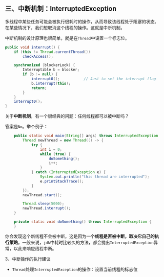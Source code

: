 ## 三、中断机制：InterruptedException

多线程中某些任务可能会被执行很耗时的操作，从而导致该线程处于阻塞的状态。在某些情况下，我们想取消这个线程的操作。这就是中断机制。

中断机制的设计原理也很简单，就是在`Thread`中设置一个标志位。

```java
public void interrupt() {
    if (this != Thread.currentThread())
        checkAccess();

    synchronized (blockerLock) {
        Interruptible b = blocker;
        if (b != null) {
            interrupt0();           // Just to set the interrupt flag
            b.interrupt(this);
            return;
        }
    }
    interrupt0();
}
```

关于**中断机制**，有一个很经典的问题：任何线程都可以被中断吗？

答案是`No`。举个例子：

```java
    public static void main(String[] args) throws InterruptedException {
        Thread newThread = new Thread(() -> {
            try {
                int i = 0;
                while (true) {
                    doSomething();
                    i++;
                }
            } catch (InterruptedException e) {
                System.out.println("this thread are interrupted");
                e.printStackTrace();
            }
        });
        newThread.start();

        Thread.sleep(5000);
        newThread.interrupt();
    }

    private static void doSomething() throws InterruptedException {
    }
```

你会发现这个新线程不会被中断。这是因为**一个线程是否被中断，取决它自己的执行策略**。一般来说，`jdk`中耗时比较久的方法，都会抛出`InterruptedException`异常，以此来响应线程中断。

3、中断操作的执行建议

- `Thread`处理`InterruptedException`的操作：设置当前线程的标志位